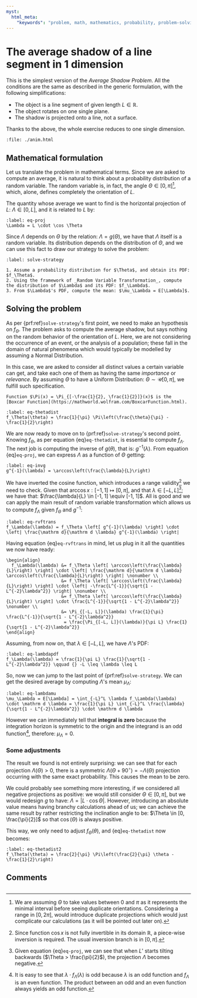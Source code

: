```yaml
---
myst:
  html_meta:
    "keywords": "problem, math, mathematics, probability, problem-solving"
---
```


# The average shadow of a line segment in 1 dimension

This is the simplest version of the _Average Shadow Problem_. All the conditions are the same as described in the generic formulation, with the following simplifications:

- The object is a line segment of given length $L \in \mathbb{R}$.
- The object rotates on one single plane.
- The shadow is projected onto a line, not a surface.

Thanks to the above, the whole exercise reduces to one single dimension.

```{raw} html
:file: ./anim.html
```

## Mathematical formulation
Let us translate the problem in mathematical terms. Since we are asked to compute an average, it is natural to think about a probability distribution of a random variable. The random variable is, in fact, the angle $\Theta \in [0, \pi]$[^sn-thetarange], which, alone, defines completely the orientation of $L$.

[^sn-thetarange]: We are assuming $\Theta$ to take values between $0$ and $\pi$ as it represents the minimal interval before seeing duplicate orientations. Considering a range in $[0, 2\pi]$, would introduce duplicate projections which would just complicate our calculations (as it will be pointed out later on).

The quantity whose average we want to find is the horizontal projection of $L$: $\Lambda \in [0, L]$, and it is related to $L$ by:

```{math}
:label: eq-proj
\Lambda = L \cdot \cos \Theta
```

Since $\Lambda$ depends on $\Theta$ by the relation: $\Lambda = g(\Theta)$, we have that $\Lambda$ itself is a random variable. Its distribution depends on the distribution of $\Theta$, and we can use this fact to draw our strategy to solve the problem:

```{prf:proposition} Solving strategy
:label: solve-strategy

1. Assume a probability distribution for $\Theta$, and obtain its PDF: $f_\Theta$.
2. Using the framework of _Random Variable Transformation_, compute the distribution of $\Lambda$ and its PDF: $f_\Lambda$.
3. From $\Lambda$'s PDF, compute the mean: $\mu_\Lambda = E[\Lambda]$.
```

## Solving the problem
As per {prf:ref}`solve-strategy`'s first point, we need to make an hypothesis on $f_\Theta$. The problem asks to compute the average shadow, but says nothing on the random behavior of the orientation of $L$. Here, we are not considering the occurrence of an event, or the analysis of a population; these fall in the domain of natural phenomena which would typically be modelled by assuming a Normal Distribution.

In this case, we are asked to consider all distinct values a certain variable can get, and take each one of them as having the same _importance_ or _relevance_. By assuming $\Theta$ to have a Uniform Distribution: $\Theta \sim \mathcal{U}[0, \pi]$, we fulfill such specification.

```{margin}
Function $\Pi(x) = \Pi_{[-\frac{1}{2}, \frac{1}{2}]}(x)$ is the [Boxcar Function](https://mathworld.wolfram.com/BoxcarFunction.html).
```

```{math}
:label: eq-thetadist
f_\Theta(\theta) = \frac{1}{\pi} \Pi\left(\frac{\theta}{\pi} - \frac{1}{2}\right)
```

We are now ready to move on to {prf:ref}`solve-strategy`'s second point. Knowing $f_\Theta$, as per equation {eq}`eq-thetadist`, is essential to compute $f_\Lambda$. The next job is computing the inverse of $g(\theta)$, that is: $g^{-1}(\lambda)$. From equation {eq}`eq-proj`, we can express $\Lambda$ as a function of $\Theta$ getting:

```{math}
:label: eq-invg
g^{-1}(\lambda) = \arccos\left(\frac{\lambda}{L}\right)
```

We have inverted the cosine function, which introduces a range validity[^sn-cosinv] we need to check. Given that $\arccos x : [-1, 1] \mapsto [0, \pi]$, and that $\lambda \in [-L, L]$[^sn-lambdarange]; we have that: $\frac{\lambda}{L} \in [-1, 1] \equiv [-1, 1]$. All is good and we can apply the main result of random variable transformation which allows us to compute $f_\Lambda$ given $f_\Theta$ and $g^{-1}$:

[^sn-cosinv]: Since function $\cos x$ is not fully invertible in its domain $\mathbb{R}$, a piece-wise inversion is required. The usual inversion branch is in $[0, \pi]$.

[^sn-lambdarange]: Given equation {eq}`eq-proj`, we can see that when $L$' starts tilting backwards ($\Theta > \frac{\pi}{2}$), the projection $\Lambda$ becomes negative.

```{math}
:label: eq-rvftrans
f_\Lambda(\lambda) = f_\Theta \left[ g^{-1}(\lambda) \right] \cdot \left| \frac{\mathrm d}{\mathrm d \lambda} g^{-1}(\lambda) \right|
```

Having equation {eq}`eq-rvftrans` in mind, let us plug in it all the quantities we now have ready:

```{math}
\begin{align}
  f_\Lambda(\lambda) &= f_\Theta \left[ \arccos\left(\frac{\lambda}{L}\right) \right] \cdot \left| \frac{\mathrm d}{\mathrm d \lambda} \arccos\left(\frac{\lambda}{L}\right) \right| \nonumber \\
                     &= f_\Theta \left[ \arccos\left(\frac{\lambda}{L}\right) \right] \cdot \left| -\frac{L^{-1}}{\sqrt{1 - L^{-2}\lambda^2}} \right| \nonumber \\
                     &= f_\Theta \left[ \arccos\left(\frac{\lambda}{L}\right) \right] \cdot \frac{L^{-1}}{\sqrt{1 - L^{-2}\lambda^2}} \nonumber \\
                     &= \Pi_{[-L, L]}(\lambda) \frac{1}{\pi} \frac{L^{-1}}{\sqrt{1 - L^{-2}\lambda^2}}
                      = \frac{\Pi_{[-L, L]}(\lambda)}{\pi L} \frac{1}{\sqrt{1 - L^{-2}\lambda^2}}
\end{align}
```

Assuming, from now on, that $\lambda \in [-L, L]$, we have $\Lambda$'s PDF:

```{math}
:label: eq-lambdapdf
f_\Lambda(\lambda) = \frac{1}{\pi L} \frac{1}{\sqrt{1 - L^{-2}\lambda^2}} \qquad {} -L \leq \lambda \leq L
```

So, now we can jump to the last point of {prf:ref}`solve-strategy`. We can get the desired average by computing $\Lambda$'s mean $\mu_\Lambda$:

```{math}
:label: eq-lambdamu
\mu_\Lambda = E[\Lambda] = \int_{-L}^L \lambda f_\Lambda(\lambda) \cdot \mathrm d \lambda = \frac{1}{\pi L} \int_{-L}^L \frac{\lambda}{\sqrt{1 - L^{-2}\lambda^2}} \cdot \mathrm d \lambda
```

However we can immediately tell that **integral is zero** because the integration horizon is symmetric to the origin and the integrand is an odd function[^sn-integrandisodd], therefore: $\mu_\Lambda = 0$.

[^sn-integrandisodd]: It is easy to see that $\lambda \cdot f_\Lambda(\lambda)$ is odd because $\lambda$ is an odd function and $f_\Lambda$ is an even function. The product between an odd and an even function always yields an odd function.

### Some adjustments
The result we found is not entirely surprising: we can see that for each projection $\Lambda(\Theta) > 0$, there is a symmetric $\Lambda(\Theta + 90^\circ) = - \Lambda(\Theta)$ projection occurring with the same exact probability. This causes the mean to be zero.

We could probably see something more interesting, if we considered all negative projections as positive: we would still consider $\Theta \in [0, \pi]$, but we would redesign $g$ to have: $\Lambda = | L \cdot \cos \Theta |$. However, introducing an absolute value means having branchy calculations ahead of us; we can achieve the same result by rather restricting the inclination angle to be: $\Theta \in [0, \frac{\pi}{2}]$ so that $\cos(\Theta)$ is always positive.

This way, we only need to adjust $f_\Theta(\theta)$, and {eq}`eq-thetadist` now becomes:

```{math}
:label: eq-thetadist2
f_\Theta(\theta) = \frac{2}{\pi} \Pi\left(\frac{2}{\pi} \theta - \frac{1}{2}\right)
```

## Comments

```{disqus}
```

